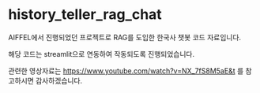 # history_teller_rag_chat

AIFFEL에서 진행되었던 프로젝트로 RAG를 도입한 한국사 챗봇 코드 자료입니다.

해당 코드는 streamlit으로 연동하여 작동되도록 진행되었습니다.

관련한 영상자료는 https://www.youtube.com/watch?v=NX_7fS8M5aE&t 를 참고하시면 감사하겠습니다.
